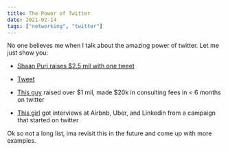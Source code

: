 ```yaml
---
title: The Power of Twitter
date: 2021-02-14
tags: ["networking", "twitter"]
---
```


No one believes me when I talk about the amazing power of twitter. Let me just show you:

- [Shaan Puri raises \$2.5 mil with one tweet](https://www.businessinsider.com/this-vc-has-over-100-lps-on-the-waitlist-for-his-hot-new-rolling-fund-2020-11)

- [Tweet](https://twitter.com/ShaanVP/status/1302342639073857536?s=20)

- [This guy](https://twitter.com/sweatystartup/status/1305478070439116800?s=20) raised over $1 mil, made $20k in consulting fees in < 6 months on twitter

- [This girl](https://www.businessinsider.com/the-resume-that-got-nina-mufleh-job-interviews-with-uber-linkedin-and-airbnb-2015-7) got interviews at Airbnb, Uber, and Linkedin from a campaign that started on twitter

Ok so not a long list, ima revisit this in the future and come up with more examples.
